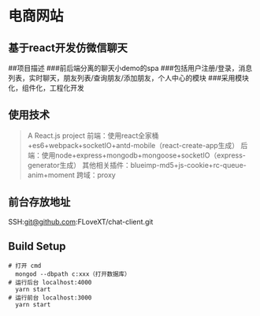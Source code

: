# 电商网站
## 基于react开发仿微信聊天

##项目描述
###前后端分离的聊天小demo的spa
###包括用户注册/登录，消息列表，实时聊天，朋友列表/查询朋友/添加朋友，个人中心的模块
###采用模块化，组件化，工程化开发

## 使用技术
> A React.js project
> 前端：使用react全家桶+es6+webpack+socketIO+antd-mobile（react-create-app生成）
> 后端：使用node+express+mongodb+mongoose+socketIO（express-generator生成）
> 其他相关插件：blueimp-md5+js-cookie+rc-queue-anim+moment
> 跨域：proxy

## 前台存放地址
  SSH:git@github.com:FLoveXT/chat-client.git

## Build Setup

``` 项目运行
# 打开 cmd 
  mongod --dbpath c:xxx（打开数据库）
# 运行后台 localhost:4000
  yarn start
# 运行前台 localhost:3000
  yarn start
```